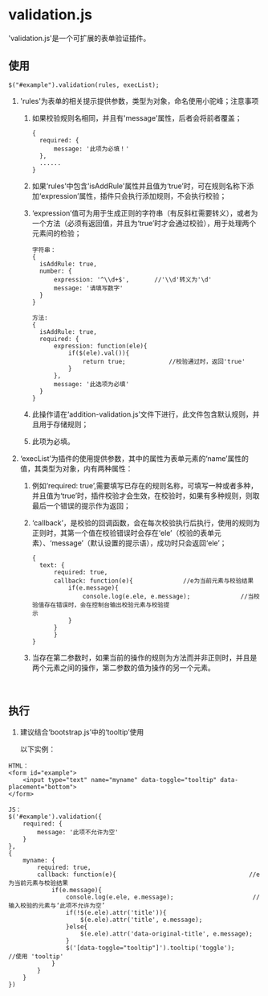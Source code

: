 # validation.js

'validation.js'是一个可扩展的表单验证插件。



## 使用

```
$("#example").validation(rules, execList);
```

1. 'rules'为表单的相关提示提供参数，类型为对象，命名使用小驼峰；注意事项

   1. 如果校验规则名相同，并且有'message'属性，后者会将前者覆盖；

      ```
      {
      	required: {
      		message: '此项为必填！'
      	},
      	......
      }
      ```

   2. 如果‘rules’中包含'isAddRule'属性并且值为‘true’时，可在规则名称下添加‘expression’属性，插件只会执行添加规则，不会执行校验；

   3. ‘expression’值可为用于生成正则的字符串（有反斜杠需要转义），或者为一个方法（必须有返回值，并且为‘true’时才会通过校验），用于处理两个元素间的检验；

      ```
      字符串：
      {
      	isAddRule: true,
      	number: {
      		expression: '^\\d+$',		//'\\d'转义为'\d'
      		message: '请填写数字'
      	}
      }

      方法: 
      {
      	isAddRule: true,
      	required: {
      		expression: function(ele){
      			if($(ele).val()){
      				return true;			//校验通过时，返回'true'
      			}
      		},
      		message: '此选项为必填'
      	}
      }
      ```

   4. 此操作请在‘addition-validation.js’文件下进行，此文件包含默认规则，并且用于存储规则；

   5. 此项为必填。

2. ‘execList’为插件的使用提供参数，其中的属性为表单元素的‘name’属性的值，其类型为对象，内有两种属性：

   1. 例如‘required: true’,需要填写已存在的规则名称，可填写一种或者多种，并且值为‘true’时，插件校验才会生效，在校验时，如果有多种规则，则取最后一个错误的提示作为返回；

   2. ‘callback’，是校验的回调函数，会在每次校验执行后执行，使用的规则为正则时，其第一个值在校验错误时会存在‘ele’（校验的表单元素）、‘message’（默认设置的提示语），成功时只会返回‘ele’；

      ```
      {
      	text: { 
      		required: true,
      		callback: function(e){				//e为当前元素与校验结果
      			if(e.message){
      				console.log(e.ele, e.message);			    //当校验值存在错误时，会在控制台输出校验元素与校验提															示
      			}
          	}
        	}
      }
      ```

   3. 当存在第二参数时，如果当前的操作的规则为方法而并非正则时，并且是两个元素之间的操作，第二参数的值为操作的另一个元素。

      ​

## 执行

1. 建议结合‘bootstrap.js’中的‘tooltip’使用

   以下实例：

```
HTML：
<form id="example">
	<input type="text" name="myname" data-toggle="tooltip" data-placement="bottom">
</form>

JS：
$('#example').validation({
  	required: {
		message: '此项不允许为空'
	}
},
{
	myname: { 
		required: true,
		callback: function(e){									   //e为当前元素与校验结果
			if(e.message){
				console.log(e.ele, e.message);		 				//输入校验的元素与‘此项不允许为空’
				if(!$(e.ele).attr('title')){
					$(e.ele).attr('title', e.message);
				}else{
					$(e.ele).attr('data-original-title', e.message);
				}
				$('[data-toggle="tooltip"]').tooltip('toggle');		  //使用 'tooltip'
			}
    	}
  	}
})
```
